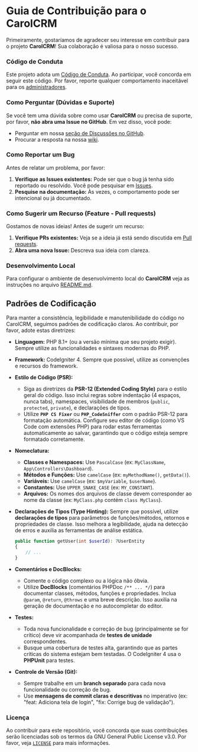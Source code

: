 # Guia de Contribuição para o CarolCRM

Primeiramente, gostaríamos de agradecer seu interesse em contribuir para o projeto **CarolCRM**! Sua colaboração é valiosa para o nosso sucesso.

### Código de Conduta

Este projeto adota um [Código de Conduta](https://github.com/luizcmarin/CarolCRM/blob/main/CODE_OF_CONDUCT.md). Ao participar, você concorda em seguir este código. Por favor, reporte qualquer comportamento inaceitável para os [administradores](luizcmarin@gmail.com).

### Como Perguntar (Dúvidas e Suporte)

Se você tem uma dúvida sobre como usar **CarolCRM** ou precisa de suporte, por favor, **não abra uma Issue no GitHub**. Em vez disso, você pode:

  * Perguntar em nossa [seção de Discussões no GitHub](https://github.com/luizcmarin/CarolCRM/discussions).
  * Procurar a resposta na nossa [wiki](https://github.com/luizcmarin/CarolCRM/wiki).

### Como Reportar um Bug

Antes de relatar um problema, por favor:

1.  **Verifique as Issues existentes:** Pode ser que o bug já tenha sido reportado ou resolvido. Você pode pesquisar em [Issues](https://github.com/luizcmarin/CarolCRM/issues).
2.  **Pesquise na documentação:** Às vezes, o comportamento pode ser intencional ou já documentado.

### Como Sugerir um Recurso (Feature - Pull requests)

Gostamos de novas ideias! Antes de sugerir um recurso:

1.  **Verifique PRs existentes:** Veja se a ideia já está sendo discutida em [Pull requests](https://github.com/luizcmarin/CarolCRM/pulls).
2.  **Abra uma nova Issue:** Descreva sua ideia com clareza.

### Desenvolvimento Local

Para configurar o ambiente de desenvolvimento local do **CarolCRM** veja as instruções no arquivo [README.md](https://github.com/luizcmarin/CarolCRM/blob/main/README.md).

## Padrões de Codificação

Para manter a consistência, legibilidade e manutenibilidade do código no CarolCRM, seguimos padrões de codificação claros. Ao contribuir, por favor, adote estas diretrizes:

  * **Linguagem:** PHP 8.1+ (ou a versão mínima que seu projeto exigir). Sempre utilize as funcionalidades e sintaxes modernas do PHP.

  * **Framework:** CodeIgniter 4. Sempre que possível, utilize as convenções e recursos do framework.

  * **Estilo de Código (PSR):**

      * Siga as diretrizes da **PSR-12 (Extended Coding Style)** para o estilo geral do código. Isso inclui regras sobre indentação (4 espaços, nunca tabs), namespaces, visibilidade de membros (`public`, `protected`, `private`), e declarações de tipos.
      * Utilize **`PHP CS Fixer`** ou **`PHP_CodeSniffer`** com o padrão PSR-12 para formatação automática. Configure seu editor de código (como VS Code com extensões PHP) para rodar estas ferramentas automaticamente ao salvar, garantindo que o código esteja sempre formatado corretamente.

  * **Nomeclatura:**

      * **Classes e Namespaces:** Use `PascalCase` (ex: `MyClassName`, `App\Controllers\Dashboard`).
      * **Métodos e Funções:** Use `camelCase` (ex: `myMethodName()`, `getData()`).
      * **Variáveis:** Use `camelCase` (ex: `$myVariable`, `$userName`).
      * **Constantes:** Use `UPPER_SNAKE_CASE` (ex: `MY_CONSTANT`).
      * **Arquivos:** Os nomes dos arquivos de classe devem corresponder ao nome da classe (ex: `MyClass.php` contém `class MyClass`).

  * **Declarações de Tipos (Type Hinting):** Sempre que possível, utilize **declarações de tipos** para parâmetros de funções/métodos, retornos e propriedades de classe. Isso melhora a legibilidade, ajuda na detecção de erros e auxilia as ferramentas de análise estática.

    ```php
    public function getUser(int $userId): ?UserEntity
    {
        // ...
    }
    ```

  * **Comentários e DocBlocks:**

      * Comente o código complexo ou a lógica não óbvia.
      * Utilize **DocBlocks** (comentários PHPDoc `/** ... */`) para documentar classes, métodos, funções e propriedades. Inclua `@param`, `@return`, `@throws` e uma breve descrição. Isso auxilia na geração de documentação e no autocompletar do editor.

  * **Testes:**

      * Toda nova funcionalidade e correção de bug (principalmente se for crítico) deve vir acompanhada de **testes de unidade** correspondentes.
      * Busque uma cobertura de testes alta, garantindo que as partes críticas do sistema estejam bem testadas. O CodeIgniter 4 usa o **PHPUnit** para testes.

  * **Controle de Versão (Git):**

      * Sempre trabalhe em um **branch separado** para cada nova funcionalidade ou correção de bug.
      * Use **mensagens de commit claras e descritivas** no imperativo (ex: "feat: Adiciona tela de login", "fix: Corrige bug de validação").

### Licença

Ao contribuir para este repositório, você concorda que suas contribuições serão licenciadas sob os termos da GNU General Public License v3.0.
Por favor, veja [`LICENSE`](https://github.com/luizcmarin/CarolCRM/blob/main/LICENSE) para mais informações.
